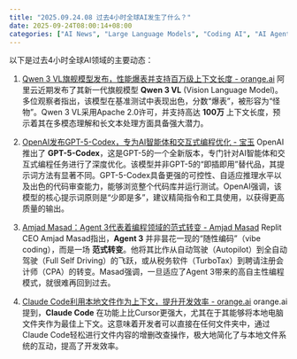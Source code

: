 ```yaml
---
title: "2025.09.24.08 过去4小时全球AI发生了什么？"
date: 2025-09-24T08:00:14+08:00
categories: ["AI News", "Large Language Models", "Coding AI", "AI Agents"]
---
```


以下是过去4小时全球AI领域的主要动态：

1.  [Qwen 3 VL旗舰模型发布，性能爆表并支持百万级上下文长度 - orange.ai](https://x.com/oran_ge/status/1970611554321342828)
    阿里云近期发布了其新一代旗舰模型 **Qwen 3 VL** (Vision Language Model)。多位观察者指出，该模型在基准测试中表现出色，分数“爆表”，被形容为“怪物”。Qwen 3 VL采用Apache 2.0许可，并支持高达 **100万** 上下文长度，预示着其在多模态理解和长文本处理方面具备强大潜力。

2.  [OpenAI发布GPT-5-Codex，专为AI智能体和交互式编程优化 - 宝玉](https://x.com/dotey/status/1970586233756680248)
    OpenAI推出了 **GPT-5-Codex**，这是GPT-5的一个全新版本，专门针对AI智能体和交互式编程任务进行了深度优化。该模型并非GPT-5的“即插即用”替代品，其提示词方法有显著不同。GPT-5-Codex具备更强的可控性、自适应推理水平以及出色的代码审查能力，能够浏览整个代码库并运行测试。OpenAI强调，该模型的核心提示词原则是“少即是多”，建议精简指令和工具使用，以获得更高质量的输出。

3.  [Amjad Masad：Agent 3代表着编程领域的范式转变 - Amjad Masad](https://x.com/amasad/status/1970625199260454995)
    Replit CEO Amjad Masad指出，**Agent 3** 并非昙花一现的“随性编码”（vibe coding），而是一场 **范式转变**。他将其比作从自动驾驶（Autopilot）到全自动驾驶（Full Self Driving）的飞跃，或从税务软件（TurboTax）到聘请注册会计师（CPA）的转变。Masad强调，一旦适应了Agent 3带来的高自主性编程模式，就很难再回到过去。

4.  [Claude Code利用本地文件作为上下文，提升开发效率 - orange.ai](https://x.com/oran_ge/status/1970611165073154179)
    orange.ai提到，**Claude Code** 在功能上比Cursor更强大，尤其在于其能够将本地电脑文件夹作为最佳上下文。这意味着开发者可以直接在任何文件夹中，通过Claude Code轻松进行文件内容的增删改查操作，极大地简化了与本地文件系统的互动，提高了开发效率。